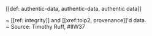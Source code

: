 [[def: authentic-data, authentic-data, authentic data]]

~ [[ref: integrity]] and [[xref:toip2, provenance]]'d data.  
~ Source: Timothy Ruff, #IIW37
